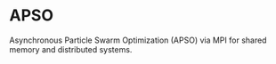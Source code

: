 # APSO
Asynchronous Particle Swarm Optimization (APSO) via MPI for shared memory and distributed systems.

